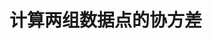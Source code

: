 <!--
 * @Github       : https://github.com/superzhc/BigData-A-Question
 * @Author       : SUPERZHC
 * @CreateDate   : 2020-11-27 17:31:01
 * @LastEditTime : 2020-11-27 17:31:02
 * @Copyright 2020 SUPERZHC
-->
# 计算两组数据点的协方差